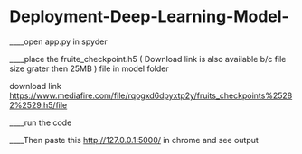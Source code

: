 # Deployment-Deep-Learning-Model-

____open app.py in spyder

____place the fruite_checkpoint.h5 ( Download link is also available b/c file size grater then 25MB  ) file in model folder 

download link https://www.mediafire.com/file/rqogxd6dpyxtp2y/fruits_checkpoints%25282%2529.h5/file


____run the code 

____Then paste this   http://127.0.0.1:5000/  in chrome and see output 
